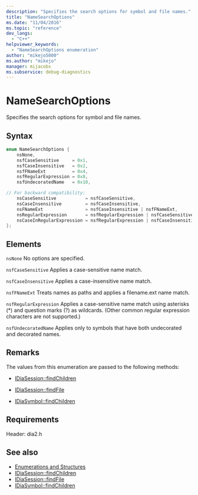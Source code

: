 ```yaml
---
description: "Specifies the search options for symbol and file names."
title: "NameSearchOptions"
ms.date: "11/04/2016"
ms.topic: "reference"
dev_langs:
  - "C++"
helpviewer_keywords:
  - "NameSearchOptions enumeration"
author: "mikejo5000"
ms.author: "mikejo"
manager: mijacobs
ms.subservice: debug-diagnostics
---
```

# NameSearchOptions

Specifies the search options for symbol and file names.

## Syntax

```C++
enum NameSearchOptions {
    nsNone,
    nsfCaseSensitive     = 0x1,
    nsfCaseInsensitive   = 0x2,
    nsfFNameExt          = 0x4,
    nsfRegularExpression = 0x8,
    nsfUndecoratedName   = 0x10,

// For backward compatibility:
    nsCaseSensitive           = nsfCaseSensitive,
    nsCaseInsensitive         = nsfCaseInsensitive,
    nsFNameExt                = nsfCaseInsensitive | nsfFNameExt,
    nsRegularExpression       = nsfRegularExpression | nsfCaseSensitive,
    nsCaseInRegularExpression = nsfRegularExpression | nsfCaseInsensitive
};
```

## Elements
`nsNone`
No options are specified.

`nsfCaseSensitive`
Applies a case-sensitive name match.

`nsfCaseInsensitive`
Applies a case-insensitive name match.

`nsfFNameExt`
Treats names as paths and applies a filename.ext name match.

`nsfRegularExpression`
Applies a case-sensitive name match using asterisks (*) and question marks (?) as wildcards. (Other common regular expression characters are not supported.)

`nsfUndecoratedName`
Applies only to symbols that have both undecorated and decorated names.

## Remarks
The values from this enumeration are passed to the following methods:

- [IDiaSession::findChildren](../../debugger/debug-interface-access/idiasession-findchildren.md)

- [IDiaSession::findFile](../../debugger/debug-interface-access/idiasession-findfile.md)

- [IDiaSymbol::findChildren](../../debugger/debug-interface-access/idiasymbol-findchildren.md)

## Requirements
Header: dia2.h

## See also
- [Enumerations and Structures](../../debugger/debug-interface-access/enumerations-and-structures.md)
- [IDiaSession::findChildren](../../debugger/debug-interface-access/idiasession-findchildren.md)
- [IDiaSession::findFile](../../debugger/debug-interface-access/idiasession-findfile.md)
- [IDiaSymbol::findChildren](../../debugger/debug-interface-access/idiasymbol-findchildren.md)
